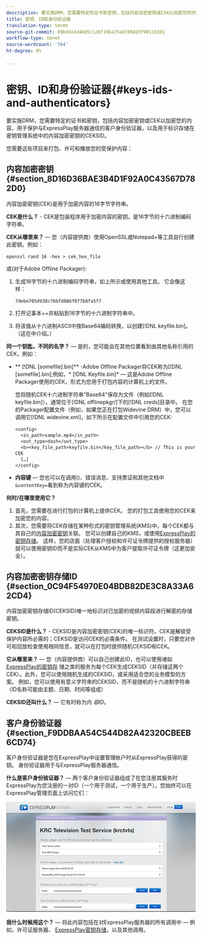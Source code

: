 ```yaml
---
description: 要实施DRM，您需要特定的证书和密钥，包括内容加密密钥或CEK以加密您的内容，用于保护与ExpressPlay服务器通信的客户身份验证器，以及用于标识存储在密钥管理系统中的内容加密密钥的CEKSID。
title: 密钥、ID和身份验证器
translation-type: tm+mt
source-git-commit: 89bdda1d4bd5c126f19ba75a819942df901183d1
workflow-type: tm+mt
source-wordcount: '764'
ht-degree: 0%

---
```



# 密钥、ID和身份验证器{#keys-ids-and-authenticators}

要实施DRM，您需要特定的证书和密钥，包括内容加密密钥或CEK以加密您的内容，用于保护与ExpressPlay服务器通信的客户身份验证器，以及用于标识存储在密钥管理系统中的内容加密密钥的CEKSID。

您需要这些项目来打包、许可和播放您的受保护内容：

## 内容加密密钥{#section_8D16D36BAE3B4D1F92A0C43567D782D0}

内容加密密钥(CEK)是用于加密内容的16字节字符串。

**CEK是什么？** - CEK是包装程序用于加密内容的密钥。是16字节的十六进制编码字符串。

**CEK从哪里来？**  — 您（内容提供商）使用OpenSSL或Notepad+等工具自行创建此密钥。例如：

```
openssl rand 16 -hex > cek_hex_file
```

或(对于Adobe Offline Packager):

1. 生成16字节的十六进制编码字符串，如上所示或使用其他工具。 它会像这样：

   ```
   7debe705d938c76bfd886f077b8fa5f7
   ```

1. 打开记事本++并粘贴到16字节的十六进制字符串中。
1. 将该值从十六进制ASCII中按Base64编码转换，以创建[!DNL keyfile.bin]。 （这在[](../../multi-drm-workflows/quick-start/package-your-content.md)中介绍。）

**同一个钥匙，不同的名字？**  — 是的，您可能会在其他位置看到由其他名称引用的CEK，例如：

* ** [!DNL [somefile].bin]** -Adobe Offline Packager将CEK称为[!DNL [somefile].bin];例如，* [!DNL Keyfile.bin]* — 这是Adobe Offline Packager使用的CEK，形式为您用于打包内容的计算机上的文件。

   您将随机CEK十六进制字符串&quot;Base64&quot;保存为文件（例如[!DNL keyfile.bin]），通常位于[!DNL offlinepkgr/]下的[!DNL creds]目录中。 在您的Packager配置文件（例如，如果您正在打包Widevine DRM）中，您可以调用它[!DNL widevine.xml]，如下所示在配置文件中引用您的CEK:

   ```
   <config>  
     <in_path>sample.mp4</in_path>  
     <out_type>dash</out_type>
     <b><key_file_path>keyfile.bin</key_file_path></b> // This is your CEK  
     […] 
   </config> 
   ```

* **内容键**  — 您也可以在调用()、错误消息、支持票证和其他文档中 `&contentKey=`看到称为内容键的CEK。

**何时/在哪里使用它？**

1. 首先，您需要在进行打包的计算机上提供CEK。 您的打包工具使用您的CEK来加密您的内容。
1. 其次，您需要将CEK存储在某种形式的密钥管理系统(KMS)中，每个CEK都与其自己的[内容加密密钥](../../multi-drm-workflows/glossary/glossary-cek.md)关联。 您可以创建自己的KMS，或使用[ExpressPlay的密钥存储](https://www.expressplay.com/developer/key-storage/)。 这样，您的店面（处理客户授权和许可证令牌提供的授权服务器）就可以使用密钥ID而不是实际CEK从KMS中为客户提取许可证令牌（这更加安全）。

## 内容加密密钥存储ID {#section_0C94F54970E04BDB82DE3C8A33A62CD4}

内容加密密钥存储ID(CEKSID)唯一地标识对已加密的视频内容段进行解密的存储密钥。

**CEKSID是什么？** - CEKSID是内容加密密钥(CEK)的唯一标识符。CEK是解锁受保护内容所必需的；CEKSID是访问CEK的必需条件。 在测试设置时，只要您对许可和回放检查使用相同信息，就可以在打包时提供随机CEKSID和CEK。

**它从哪里来？**  — 您（内容提供商）可以自己创建此ID，也可以使用诸如 [ExpressPlay的密钥存](https://www.expressplay.com/developer/key-storage/) 储之类的服务为每个CEK生成CEKSID（并存储这两个CEK）。此外，您可以使用随机生成的CEKSID，或采用适合您的业务模型的方案。 例如，您可以使用有意义字符串的CEKSID，而不是随机的十六进制字符串（ID名称可能由主题、日期、时间等组成）

**CEKSID还叫什么？**  — 它有时称为内 *容ID*。

## 客户身份验证器{#section_F9DDBAA54C544D82A42320CBEEB6CD74}

客户身份验证器是您在ExpressPlay中设置管理帐户时从ExpressPlay获得的密钥。 身份验证器用于与ExpressPlay服务器通信。

**什么是客户身份验证器？**  — 两个客户身份验证器组成了在您注册其服务时ExpressPlay为您注册的一对ID（一个用于测试，一个用于生产）。您始终可以在ExpressPlay管理页面上访问它们：
<!--<a id="fig_c5h_xdl_wv"></a>-->

![](assets/expressplay_admin_dashboard-web.png)

**我什么时候用这个？**  — 将此内容包括在对ExpressPlay服务器的所有调用中 — 例如，许可证服务器、 [ExpressPlay密钥存储](https://www.expressplay.com/developer/key-storage/)，以及其他调用。
